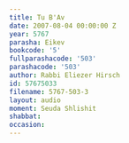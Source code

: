 ```yaml
---
title: Tu B'Av
date: 2007-08-04 00:00:00 Z
year: 5767
parasha: Eikev
bookcode: '5'
fullparashacode: '503'
parashacode: '503'
author: Rabbi Eliezer Hirsch
id: 57675033
filename: 5767-503-3
layout: audio
moment: Seuda Shlishit
shabbat: 
occasion: 
---
```


